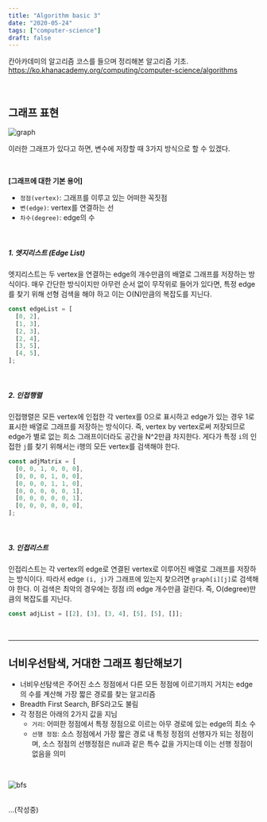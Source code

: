 ```yaml
---
title: "Algorithm basic 3"
date: "2020-05-24"
tags: ["computer-science"]
draft: false
---
```


칸아카데미의 알고리즘 코스를 들으며 정리해본 알고리즘 기초.
https://ko.khanacademy.org/computing/computer-science/algorithms

<br />

## 그래프 표현

![graph](https://cdn.kastatic.org/ka-cs-algorithms/directed_graph_for_challenge.png)

이러한 그래프가 있다고 하면, 변수에 저장할 때 3가지 방식으로 할 수 있겠다.

<br />

**[그래프에 대한 기본 용어]**

- `정점(vertex)`: 그래프를 이루고 있는 어떠한 꼭짓점
- `변(edge)`: vertex를 연결하는 선
- `차수(degree)`: edge의 수

<br />

##### 1. **_엣지리스트 (Edge List)_**

엣지리스트는 두 vertex을 연결하는 edge의 개수만큼의 배열로 그래프를 저장하는 방식이다. 매우 간단한 방식이지만 아무런 순서 없이 무작위로 들어가 있다면, 특정 edge를 찾기 위해 선형 검색을 해야 하고 이는 O(N)만큼의 복잡도를 지닌다.

```javascript
const edgeList = [
  [0, 2],
  [1, 3],
  [2, 3],
  [2, 4],
  [3, 5],
  [4, 5],
];
```

<br />

##### 2. **_인접행렬_**

인접행렬은 모든 vertex에 인접한 각 vertex를 0으로 표시하고 edge가 있는 경우 1로 표시한 배열로 그래프를 저장하는 방식이다. 즉, vertex by vertex로써 저장되므로 edge가 별로 없는 희소 그래프이더라도 공간을 N^2만큼 차지한다. 게다가 특정 `i`의 인접한 `j`를 찾기 위해서는 i행의 모든 vertex를 검색해야 한다.

```javascript
const adjMatrix = [
  [0, 0, 1, 0, 0, 0],
  [0, 0, 0, 1, 0, 0],
  [0, 0, 0, 1, 1, 0],
  [0, 0, 0, 0, 0, 1],
  [0, 0, 0, 0, 0, 1],
  [0, 0, 0, 0, 0, 0],
];
```

<br />

##### 3. **_인접리스트_**

인접리스트는 각 vertex의 edge로 연결된 vertex로 이루어진 배열로 그래프를 저장하는 방식이다. 따라서 edge `(i, j)`가 그래프에 있는지 찾으려면 `graph[i][j]`로 검색해야 한다. 이 검색은 최악의 경우에는 정점 i의 edge 개수만큼 걸린다. 즉, O(degree)만큼의 복잡도를 지닌다.

```javascript
const adjList = [[2], [3], [3, 4], [5], [5], []];
```

<br /><hr />

## 너비우선탐색, 거대한 그래프 횡단해보기

- 너비우선탐색은 주어진 소스 정점에서 다른 모든 정점에 이르기까지 거치는 edge의 수를 계산해 가장 짧은 경로를 찾는 알고리즘
- Breadth First Search, BFS라고도 불림
- 각 정점은 아래의 2가지 값을 지님
  - `거리`: 어떠한 정점에서 특정 정점으로 이르는 아무 경로에 있는 edge의 최소 수
  - `선행 정점`: 소스 정점에서 가장 짧은 경로 내 특정 정점의 선행자가 되는 정점이며, 소스 정점의 선행정점은 null과 같은 특수 값을 가지는데 이는 선행 정점이 없음을 의미

<br />

![bfs](https://cdn.kastatic.org/ka-perseus-images/3545933c2fca71e45a03f1bb1bf2933b75c60e02.png)

<br />
...(작성중)
